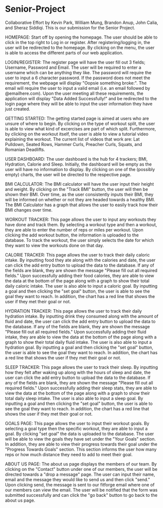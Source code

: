 # Senior-Project

Collaborative Effort by Kevin Park, William Mung, Brandon Anup, John Calia, and Sheraz Siddiqi.
This is our submission for the Senior Project.

HOMEPAGE:
Start off by opening the homepage. The user should be able to click in the top right to Log in or register. After registering/logging in, the user will be redirected to the homepage. 
By clicking on the menu, the user is able to access the different parts of our web application.

LOGIN/REGISTER:
The register page will have the user fill out 3 fields; Username, Password and Email. The user will be required to enter a username which can be anything they like. The password will require the user to input a 6 character password. If the password does not meet the requirement, the webpage will display "Oopsie something broke:". The email will require the user to input a valid email (i.e. an email followed by @emailhere.com). Upon the user meeting all these requirements, the application will display "Data Added Successfully!" and be redirected to the login page where they will be able to input the user information they have just created.

GETTING STARTED:
The getting started page is aimed at users who are unsure of where to begin. By clicking on the type of workout split, the user is able to view what kind of excercises are part of which split. Furthermore, by clicking on the workout itself, the user is able to view a tutorial video explaining the workout. 
The current list of videos that work are:
Lat Pulldown,
Seated Rows,
Hammer Curls,
Preacher Curls,
Squats,
and Romanian Deadlifts.

USER DASHBOARD: 
The user dashboard is the hub for 4 trackers; BMI, Hydration, Calorie and Sleep. Initially, the dashboard will be empty as the user will have no information to display. By clicking on one of the (possibly empty) charts, the user will be directed to the respective page.

BMI CALCULATOR:
The BMI calculator will have the user input their height and weight. By clicking on the "Track BMI" button, the user will then be shown their BMI. Over time, as the user consistently inputs their BMI, they will be informed on whether or not they are headed towards a healthy BMI. The BMI Calculator has a graph that allows the user to easily track how their BMI changes over time.

WORKOUT TRACKER:
This page allows the user to input any workouts they have done and track them. By selecting a workout type and then a workout, they are able to enter the number of reps or miles per workout. Upon clicking the add workout button, the information is uploaded to the database. To track the workout, the user simply selects the date for which they want to view the workouts done on that day. 

CALORIE TRACKER:
This page allows the user to track their daily caloric intake. By inputting food they ate along with the calories and date, the user can click the add entry button to upload the data to the database. If any of the fields are blank, they are shown the message "Please fill out all required fields." Upon successfully adding their food calories, they are able to view the data at the bottom of the page along with a graph to show their total daily caloric intake. The user is also able to input a caloric goal. By inputting a goal and then clicking the "set goal" button, the user is able to see the goal they want to reach. In addition, the chart has a red line that shows the user if they met their goal or not. 

HYDRATION TRACKER:
This page allows the user to track their daily hydration intake. By inputting drink they consumed along with the amount of fluid and date, the user can click the add entry button to upload the data to the database. If any of the fields are blank, they are shown the message "Please fill out all required fields." Upon successfully adding their fluid intake, they are able to view the data at the bottom of the page along with a graph to show their total daily fluid intake. The user is also able to input a hydration goal. By inputting a goal and then clicking the "set goal" button, the user is able to see the goal they want to reach. In addition, the chart has a red line that shows the user if they met their goal or not. 

SLEEP TRACKER:
This page allows the user to track their sleep. By inputting how they felt after waking up along with the hours of sleep and date, the user can click the add entry button to upload the data to the database. If any of the fields are blank, they are shown the message "Please fill out all required fields." Upon successfully adding their sleep stats, they are able to view the data at the bottom of the page along with a graph to show their total daily sleep intake. The user is also able to input a sleep goal. By inputting a goal and then clicking the "set goal" button, the user is able to see the goal they want to reach. In addition, the chart has a red line that shows the user if they met their goal or not. 

GOALS PAGE:
This page allows the user to input their workout goals. By selecting a goal type then the specific workout, they are able to input a goal. By clicking "set goal" the data is uploaded to the database. The user will be able to view the goals they have set under the "Your Goals" section. In addition, they are able to view their progress towards their goal under the "Progress Towards Goals" section. This section informs the user how many reps or how much distance they need to add to meet their goal. 

ABOUT US PAGE:
The about us page displays the members of our team. By clicking on the "Contact" button under one of our members, the user will be directed towards a "drop a message" page. The user can input their name, email and the message they would like to send us and then click "send." Upon clicking send, the message is sent to our fitforge email where one of our members can view the email. The user will be notified that the form was submitted successfully and can click the "go back" button to go back to the about us page. 
